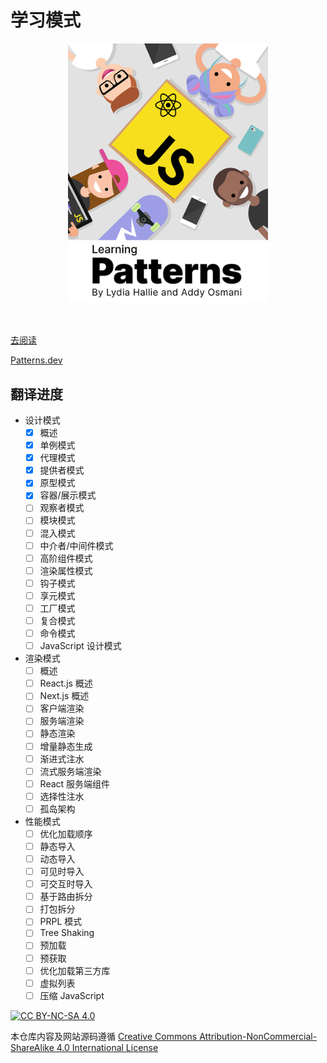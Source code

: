 # 学习模式

<img src="docs/public/images/cover.png" style="width: 320px;display:block;margin: 0 auto 50px;" />

[去阅读](https://xiaofuyesnew.github.io/learning-patterns/)

[Patterns.dev](https://patterns.dev)

## 翻译进度

- 设计模式
  - [x] 概述
  - [x] 单例模式
  - [x] 代理模式
  - [x] 提供者模式
  - [x] 原型模式
  - [x] 容器/展示模式
  - [ ] 观察者模式
  - [ ] 模块模式
  - [ ] 混入模式
  - [ ] 中介者/中间件模式
  - [ ] 高阶组件模式
  - [ ] 渲染属性模式
  - [ ] 钩子模式
  - [ ] 享元模式
  - [ ] 工厂模式
  - [ ] 复合模式
  - [ ] 命令模式
  - [ ] JavaScript 设计模式
- 渲染模式
  - [ ] 概述
  - [ ] React.js 概述
  - [ ] Next.js 概述
  - [ ] 客户端渲染
  - [ ] 服务端渲染
  - [ ] 静态渲染
  - [ ] 增量静态生成
  - [ ] 渐进式注水
  - [ ] 流式服务端渲染
  - [ ] React 服务端组件
  - [ ] 选择性注水
  - [ ] 孤岛架构
- 性能模式
  - [ ] 优化加载顺序
  - [ ] 静态导入
  - [ ] 动态导入
  - [ ] 可见时导入
  - [ ] 可交互时导入
  - [ ] 基于路由拆分
  - [ ] 打包拆分
  - [ ] PRPL 模式
  - [ ] Tree Shaking
  - [ ] 预加载
  - [ ] 预获取
  - [ ] 优化加载第三方库
  - [ ] 虚拟列表
  - [ ] 压缩 JavaScript

[![CC BY-NC-SA 4.0](https://licensebuttons.net/l/by-nc-sa/4.0/88x31.png)](http://creativecommons.org/licenses/by-nc-sa/4.0/)

本仓库内容及网站源码遵循 [Creative Commons Attribution-NonCommercial-ShareAlike 4.0 International License](https://creativecommons.org/licenses/by-nc-sa/4.0/)
